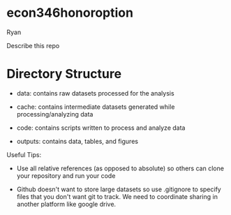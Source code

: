 # econ346honoroption

Ryan 

Describe this repo


# Directory Structure

- data: contains raw datasets processed for the analysis

- cache: contains intermediate datasets generated while processing/analyzing data

- code: contains scripts written to process and analyze data

- outputs: contains data, tables, and figures 

Useful Tips:

- Use all relative references (as opposed to absolute) so others can clone your repository and run your code

- Github doesn't want to store large datasets so use .gitignore to specify files that you don't want git to track.  We need to coordinate sharing in another platform like google drive.